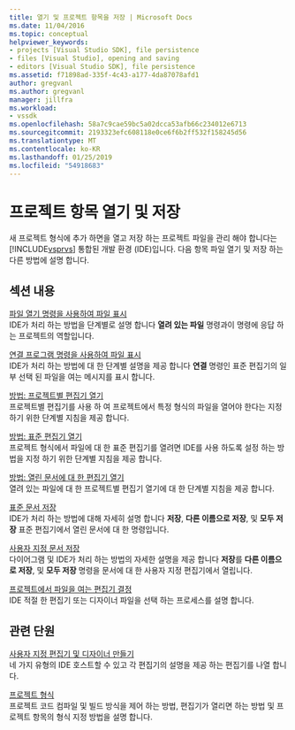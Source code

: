 ```yaml
---
title: 열기 및 프로젝트 항목을 저장 | Microsoft Docs
ms.date: 11/04/2016
ms.topic: conceptual
helpviewer_keywords:
- projects [Visual Studio SDK], file persistence
- files [Visual Studio], opening and saving
- editors [Visual Studio SDK], file persistence
ms.assetid: f71898ad-335f-4c43-a177-4da87078afd1
author: gregvanl
ms.author: gregvanl
manager: jillfra
ms.workload:
- vssdk
ms.openlocfilehash: 58a7c9cae59bc5a02dcca53afb66c234012e6713
ms.sourcegitcommit: 2193323efc608118e0ce6f6b2ff532f158245d56
ms.translationtype: MT
ms.contentlocale: ko-KR
ms.lasthandoff: 01/25/2019
ms.locfileid: "54918683"
---
```

# <a name="opening-and-saving-project-items"></a>프로젝트 항목 열기 및 저장
새 프로젝트 형식에 추가 하면을 열고 저장 하는 프로젝트 파일을 관리 해야 합니다는 [!INCLUDE[vsprvs](../../code-quality/includes/vsprvs_md.md)] 통합된 개발 환경 (IDE)입니다. 다음 항목 파일 열기 및 저장 하는 다른 방법에 설명 합니다.  
  
## <a name="in-this-section"></a>섹션 내용  
 [파일 열기 명령을 사용하여 파일 표시](../../extensibility/internals/displaying-files-by-using-the-open-file-command.md)  
 IDE가 처리 하는 방법을 단계별로 설명 합니다 **열려 있는 파일** 명령과이 명령에 응답 하는 프로젝트의 역할입니다.  
  
 [연결 프로그램 명령을 사용하여 파일 표시](../../extensibility/internals/displaying-files-by-using-the-open-with-command.md)  
 IDE가 처리 하는 방법에 대 한 단계별 설명을 제공 합니다 **연결** 명령인 표준 편집기의 일부 선택 된 파일을 여는 메시지를 표시 합니다.  
  
 [방법: 프로젝트별 편집기 열기](../../extensibility/how-to-open-project-specific-editors.md)  
 프로젝트별 편집기를 사용 하 여 프로젝트에서 특정 형식의 파일을 열어야 한다는 지정 하기 위한 단계별 지침을 제공 합니다.  
  
 [방법: 표준 편집기 열기](../../extensibility/how-to-open-standard-editors.md)  
 프로젝트 형식에서 파일에 대 한 표준 편집기를 열려면 IDE를 사용 하도록 설정 하는 방법을 지정 하기 위한 단계별 지침을 제공 합니다.  
  
 [방법: 열린 문서에 대 한 편집기 열기](../../extensibility/how-to-open-editors-for-open-documents.md)  
 열려 있는 파일에 대 한 프로젝트별 편집기 열기에 대 한 단계별 지침을 제공 합니다.  
  
 [표준 문서 저장](../../extensibility/internals/saving-a-standard-document.md)  
 IDE가 처리 하는 방법에 대해 자세히 설명 합니다 **저장**, **다른 이름으로 저장**, 및 **모두 저장** 표준 편집기에서 열린 문서에 대 한 명령입니다.  
  
 [사용자 지정 문서 저장](../../extensibility/internals/saving-a-custom-document.md)  
 다이어그램 및 IDE가 처리 하는 방법의 자세한 설명을 제공 합니다 **저장**를 **다른 이름으로 저장**, 및 **모두 저장** 명령을 문서에 대 한 사용자 지정 편집기에서 열립니다.  
  
 [프로젝트에서 파일을 여는 편집기 결정](../../extensibility/internals/determining-which-editor-opens-a-file-in-a-project.md)  
 IDE 적절 한 편집기 또는 디자이너 파일을 선택 하는 프로세스를 설명 합니다.  
  
## <a name="related-sections"></a>관련 단원  
 [사용자 지정 편집기 및 디자이너 만들기](../../extensibility/creating-custom-editors-and-designers.md)  
 네 가지 유형의 IDE 호스트할 수 있고 각 편집기의 설명을 제공 하는 편집기를 나열 합니다.  
  
 [프로젝트 형식](../../extensibility/internals/project-types.md)  
 프로젝트 코드 컴파일 및 빌드 방식을 제어 하는 방법, 편집기가 열리면 하는 방법 및 프로젝트 항목의 형식 지정 방법을 설명 합니다.